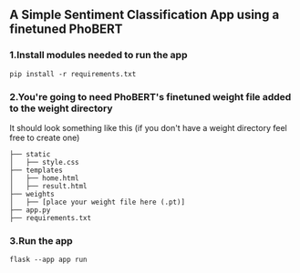 ## A Simple Sentiment Classification App using a finetuned PhoBERT

### 1.Install modules needed to run the app
    pip install -r requirements.txt

### 2.You're going to need PhoBERT's finetuned weight file added to the weight directory
It should look something like this (if you don't have a weight directory feel free to create one)

    ├── static                    
    │   ├── style.css
    ├── templates                    
    │   ├── home.html
    │   ├── result.html
    ├── weights                    
    │   ├── [place your weight file here (.pt)]
    ├── app.py                    
    ├── requirements.txt 

### 3.Run the app
    flask --app app run